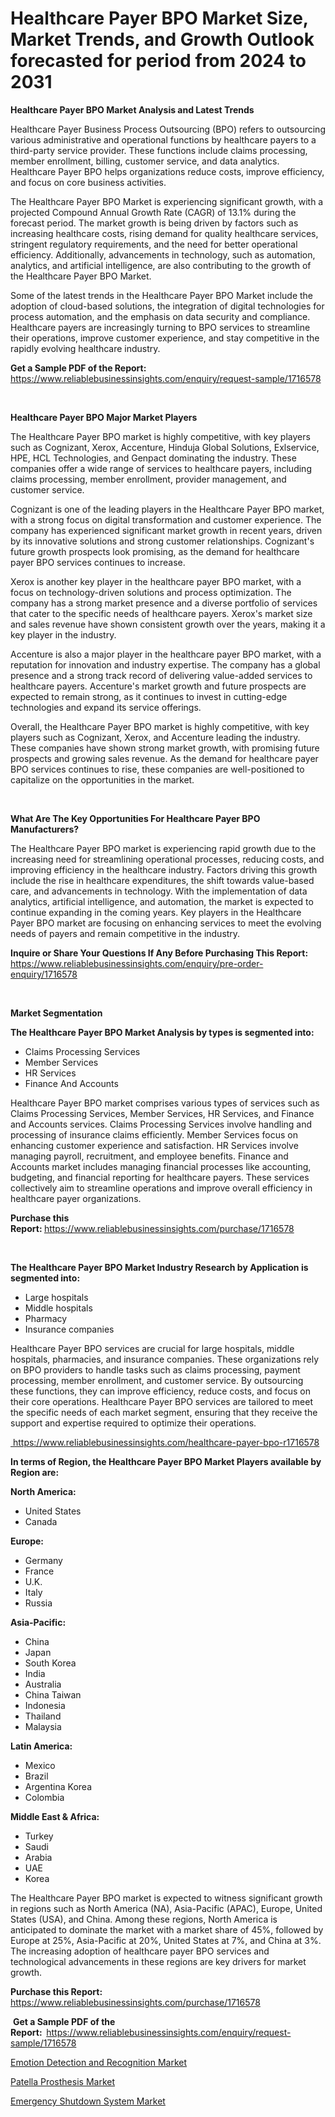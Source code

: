 <p><h1>Healthcare Payer BPO Market Size, Market Trends, and Growth Outlook forecasted for period from 2024 to 2031</h1></p><p><strong>Healthcare Payer BPO Market Analysis and Latest Trends</strong></p>
<p><p>Healthcare Payer Business Process Outsourcing (BPO) refers to outsourcing various administrative and operational functions by healthcare payers to a third-party service provider. These functions include claims processing, member enrollment, billing, customer service, and data analytics. Healthcare Payer BPO helps organizations reduce costs, improve efficiency, and focus on core business activities.</p><p>The Healthcare Payer BPO Market is experiencing significant growth, with a projected Compound Annual Growth Rate (CAGR) of 13.1% during the forecast period. The market growth is being driven by factors such as increasing healthcare costs, rising demand for quality healthcare services, stringent regulatory requirements, and the need for better operational efficiency. Additionally, advancements in technology, such as automation, analytics, and artificial intelligence, are also contributing to the growth of the Healthcare Payer BPO Market.</p><p>Some of the latest trends in the Healthcare Payer BPO Market include the adoption of cloud-based solutions, the integration of digital technologies for process automation, and the emphasis on data security and compliance. Healthcare payers are increasingly turning to BPO services to streamline their operations, improve customer experience, and stay competitive in the rapidly evolving healthcare industry.</p></p>
<p><strong>Get a Sample PDF of the Report:&nbsp;</strong> <a href="https://www.reliablebusinessinsights.com/enquiry/request-sample/1716578">https://www.reliablebusinessinsights.com/enquiry/request-sample/1716578</a></p>
<p>&nbsp;</p>
<p><strong>Healthcare Payer BPO Major Market Players</strong></p>
<p><p>The Healthcare Payer BPO market is highly competitive, with key players such as Cognizant, Xerox, Accenture, Hinduja Global Solutions, Exlservice, HPE, HCL Technologies, and Genpact dominating the industry. These companies offer a wide range of services to healthcare payers, including claims processing, member enrollment, provider management, and customer service.</p><p>Cognizant is one of the leading players in the Healthcare Payer BPO market, with a strong focus on digital transformation and customer experience. The company has experienced significant market growth in recent years, driven by its innovative solutions and strong customer relationships. Cognizant's future growth prospects look promising, as the demand for healthcare payer BPO services continues to increase.</p><p>Xerox is another key player in the healthcare payer BPO market, with a focus on technology-driven solutions and process optimization. The company has a strong market presence and a diverse portfolio of services that cater to the specific needs of healthcare payers. Xerox's market size and sales revenue have shown consistent growth over the years, making it a key player in the industry.</p><p>Accenture is also a major player in the healthcare payer BPO market, with a reputation for innovation and industry expertise. The company has a global presence and a strong track record of delivering value-added services to healthcare payers. Accenture's market growth and future prospects are expected to remain strong, as it continues to invest in cutting-edge technologies and expand its service offerings.</p><p>Overall, the Healthcare Payer BPO market is highly competitive, with key players such as Cognizant, Xerox, and Accenture leading the industry. These companies have shown strong market growth, with promising future prospects and growing sales revenue. As the demand for healthcare payer BPO services continues to rise, these companies are well-positioned to capitalize on the opportunities in the market.</p></p>
<p>&nbsp;</p>
<p><strong>What Are The Key Opportunities For Healthcare Payer BPO Manufacturers?</strong></p>
<p><p>The Healthcare Payer BPO market is experiencing rapid growth due to the increasing need for streamlining operational processes, reducing costs, and improving efficiency in the healthcare industry. Factors driving this growth include the rise in healthcare expenditures, the shift towards value-based care, and advancements in technology. With the implementation of data analytics, artificial intelligence, and automation, the market is expected to continue expanding in the coming years. Key players in the Healthcare Payer BPO market are focusing on enhancing services to meet the evolving needs of payers and remain competitive in the industry.</p></p>
<p><strong>Inquire or Share Your Questions If Any Before Purchasing This Report:</strong> <a href="https://www.reliablebusinessinsights.com/enquiry/pre-order-enquiry/1716578">https://www.reliablebusinessinsights.com/enquiry/pre-order-enquiry/1716578</a></p>
<p>&nbsp;</p>
<p><strong>Market Segmentation</strong></p>
<p><strong>The Healthcare Payer BPO Market Analysis by types is segmented into:</strong></p>
<p><ul><li>Claims Processing Services</li><li>Member Services</li><li>HR Services</li><li>Finance And Accounts</li></ul></p>
<p><p>Healthcare Payer BPO market comprises various types of services such as Claims Processing Services, Member Services, HR Services, and Finance and Accounts services. Claims Processing Services involve handling and processing of insurance claims efficiently. Member Services focus on enhancing customer experience and satisfaction. HR Services involve managing payroll, recruitment, and employee benefits. Finance and Accounts market includes managing financial processes like accounting, budgeting, and financial reporting for healthcare payers. These services collectively aim to streamline operations and improve overall efficiency in healthcare payer organizations.</p></p>
<p><strong>Purchase this Report:&nbsp;</strong><a href="https://www.reliablebusinessinsights.com/purchase/1716578">https://www.reliablebusinessinsights.com/purchase/1716578</a></p>
<p>&nbsp;</p>
<p><strong>The Healthcare Payer BPO Market Industry Research by Application is segmented into:</strong></p>
<p><ul><li>Large hospitals</li><li>Middle hospitals</li><li>Pharmacy</li><li>Insurance companies</li></ul></p>
<p><p>Healthcare Payer BPO services are crucial for large hospitals, middle hospitals, pharmacies, and insurance companies. These organizations rely on BPO providers to handle tasks such as claims processing, payment processing, member enrollment, and customer service. By outsourcing these functions, they can improve efficiency, reduce costs, and focus on their core operations. Healthcare Payer BPO services are tailored to meet the specific needs of each market segment, ensuring that they receive the support and expertise required to optimize their operations.</p></p>
<p><a href="https://www.reliablebusinessinsights.com/healthcare-payer-bpo-r1716578">&nbsp;https://www.reliablebusinessinsights.com/healthcare-payer-bpo-r1716578</a></p>
<p><strong>In terms of Region, the Healthcare Payer BPO Market Players available by Region are:</strong></p>
<p>
    <p> <strong> North America: </strong>
        <ul>
            <li>United States</li>
            <li>Canada</li>
        </ul>
        </p> 
    <p> <strong> Europe: </strong>
        <ul>
            <li>Germany</li>
            <li>France</li>
            <li>U.K.</li>
            <li>Italy</li>
            <li>Russia</li>
        </ul>
        </p> 
    <p> <strong> Asia-Pacific: </strong>
        <ul>
            <li>China</li>
            <li>Japan</li>
            <li>South Korea</li>
            <li>India</li>
            <li>Australia</li>
            <li>China Taiwan</li>
            <li>Indonesia</li>
            <li>Thailand</li>
            <li>Malaysia</li>
        </ul>
        </p> 
    <p> <strong> Latin America: </strong>
        <ul>
            <li>Mexico</li>
            <li>Brazil</li>
            <li>Argentina Korea</li>
            <li>Colombia</li>
        </ul>
        </p> 
    <p> <strong> Middle East & Africa: </strong>
        <ul>
            <li>Turkey</li>
            <li>Saudi</li>
            <li>Arabia</li>
            <li>UAE</li>
            <li>Korea</li>
        </ul>
    </p>
    </p>
<p><p>The Healthcare Payer BPO market is expected to witness significant growth in regions such as North America (NA), Asia-Pacific (APAC), Europe, United States (USA), and China. Among these regions, North America is anticipated to dominate the market with a market share of 45%, followed by Europe at 25%, Asia-Pacific at 20%, United States at 7%, and China at 3%. The increasing adoption of healthcare payer BPO services and technological advancements in these regions are key drivers for market growth.</p></p>
<p><strong>Purchase this Report: </strong><a href="https://www.reliablebusinessinsights.com/purchase/1716578">https://www.reliablebusinessinsights.com/purchase/1716578</a></p>
<p>&nbsp;<strong>Get a Sample PDF of the Report:&nbsp;&nbsp;</strong><a href="https://www.reliablebusinessinsights.com/enquiry/request-sample/1716578">https://www.reliablebusinessinsights.com/enquiry/request-sample/1716578</a></p>
<p><strong></strong></p>
<p><p><a href="https://github.com/BryceTownsendr/Market-Research-Report-List-5/blob/main/emotion-detection-and-recognition-market.md">Emotion Detection and Recognition Market</a></p><p><a href="https://view.publitas.com/reportprime-1/patella-prosthesis-market-growth-outlook-from-2024-to-2031-and-it-is-projecting-at-7-2-cagr-with-markets-trends-analysis-by-application-regional-outlook-and-revenue/">Patella Prosthesis Market</a></p><p><a href="https://github.com/caicuccucga/Market-Research-Report-List-1/blob/main/emergency-shutdown-system-market.md">Emergency Shutdown System Market</a></p></p>